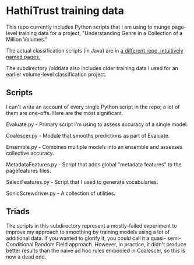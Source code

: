 HathiTrust training data
==================

This repo currently includes Python scripts that I am using to munge page-level training data for a project, "Understanding Genre in a Collection of a Million Volumes."

The actual classification scripts (in Java) are in [a different repo, intuitively named pages.](https://github.com/tedunderwood/pages)

The subdirectory /olddata also includes older training data I used for an earlier volume-level classification project.

Scripts
---------
I can't write an account of every single Python script in the repo; a lot of them are one-offs. Here are the most significant.

Evaluate.py - Primary script I'm using to assess accuracy of a single model.

Coalescer.py - Module that smooths predictions as part of Evaluate.

Ensemble.py - Combines multiple models into an ensemble and assesses collective accuracy.

MetadataFeatures.py - Script that adds global "metadata features" to the pagefeatures files.

SelectFeatures.py - Script that I used to generate vocabularies.

SonicScrewdriver.py - A collection of utilities.

Triads
--------

The scripts in this subdirectory represent a mostly-failed experiment to improve my approach to smoothing by training models using a lot of additional data. If you wanted to glorify it, you could call it a quasi- semi- Conditional Random Field approach. However, in practice, it didn't produce better results than the naive ad hoc rules embodied in Coalescer, so this is now a dead end.





